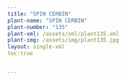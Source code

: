 ```yaml
---
title: "SPIN CERBIN"
plant-name: "SPIN CERBIN"
plant-number: "135"
plant-xml: /assets/xml/plant135.xml
plant-img: /assets/img/plant135.jpg
layout: single-xml
toc:true


---
```


